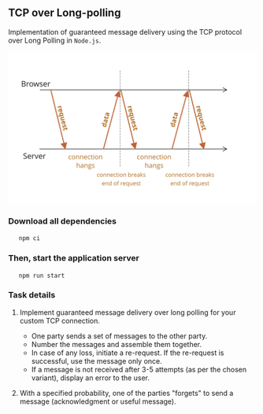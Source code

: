 ## TCP over Long-polling

Implementation of guaranteed message delivery using the TCP protocol over Long Polling in `Node.js`.

![Long-poling](./long-polling.svg)

### Download all dependencies
```
   npm ci
```


### Then, start the application server
```
   npm run start
```

### Task details
1. Implement guaranteed message delivery over long polling for your custom TCP connection.
   - One party sends a set of messages to the other party.
   - Number the messages and assemble them together.
   - In case of any loss, initiate a re-request. If the re-request is successful, use the message only once.
   - If a message is not received after 3-5 attempts (as per the chosen variant), display an error to the user.

2. With a specified probability, one of the parties "forgets" to send a message (acknowledgment or useful message).

